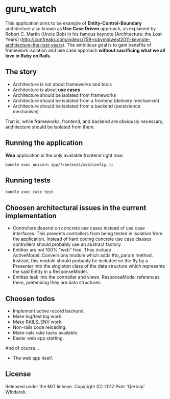 # guru_watch

This application aims to be example of __Entity-Control-Boundary__ architecture
also known as __Use Case Driven__ approach,
as explained by Robert C. Martin (Uncle Bob) in his famous keynote
[Architecture: the Lost Years] (http://confreaks.com/videos/759-rubymidwest2011-keynote-architecture-the-lost-years).
The ambitious goal is to gain benefits of framework isolation and use case approach 
__without sacrificing what we all love in Ruby on Rails__.

## The story

 * Architecture is not about frameworks and tools
 * Architecture is about __use cases__
 * Architecture should be isolated from frameworks
 * Architecture should be isolated from a frontend (delivery mechanism)
 * Architecture should be isolated from a backend (persistence mechanism)

That is, while frameworks, frontend, and backend are obviously necessary,
architecture should be isolated from them.

## Running the application

__Web__ application is the only available frontend right now.

    bundle exec unicorn app/frontends/web/config.ru

## Running tests

    bundle exec rake test

## Choosen architectural issues in the current implementation

 * Controllers depend on concrete use cases instead of use case interfaces.
   This prevents controllers from being tested in isolation from the application.
   Instead of hard coding concrete use case classes controllers should probably
   use an abstract factory.
 * Entities are not 100% "web" free.
   They include ActiveModel::Conversions module which adds #to_param method.
   Instead, this module should probably be included on the fly by a Presenter
   into the singleton class of the data structure which represents the said
   Entity in a ResponseModel.
 * Entities leak into the controller and views.
   ResponseModel references them, pretending they are data structures.

## Choosen todos

 * Implement active record backend.
 * Make log/test.log work.
 * Make RAILS_ENV work.
 * Non-rails code reloading.
 * Make rails rake tasks available.
 * Easier web app starting.

And of course...

 * The web app itself.

## License

Released under the MIT license. Copyright (C) 2012 Piotr 'Qertoip' Włodarek.
